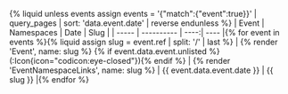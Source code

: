 {% liquid
unless events
  assign events = '{"match":{"event":true}}' | query_pages | sort: 'data.event.date' | reverse
endunless
%}
| Event | Namespaces | Date | Slug |
| ----- | ---------- | ----:| ---- |{% for event in events %}{% liquid
assign slug = event.ref | split: '/' | last
%}
| {% render 'Event', name: slug %} {% if event.data.event.unlisted %}(:Icon{icon="codicon:eye-closed"}){% endif %} | {% render 'EventNamespaceLinks', name: slug %} | {{ event.data.event.date }} | {{ slug }} |{% endfor %}